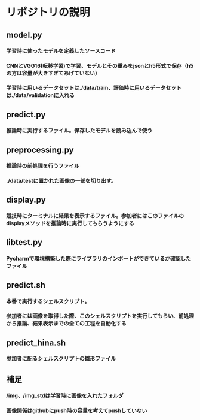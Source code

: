 # リポジトリの説明

## model.py
#### 学習時に使ったモデルを定義したソースコード
#### CNNとVGG16(転移学習)で学習、モデルとその重みをjsonとh5形式で保存（h5の方は容量が大きすぎてあげていない）
#### 学習時に用いるデータセットは./data/train、評価時に用いるデータセットは./data/validationに入れる

## predict.py
#### 推論時に実行するファイル。保存したモデルを読み込んで使う

## preprocessing.py
#### 推論時の前処理を行うファイル
#### ./data/testに置かれた画像の一部を切り出す。

## display.py
#### 競技時にターミナルに結果を表示するファイル。参加者にはこのファイルのdisplayメソッドを推論時に実行してもらうようにする

## libtest.py
#### Pycharmで環境構築した際にライブラリのインポートができているか確認したファイル

## predict.sh
#### 本番で実行するシェルスクリプト。
#### 参加者には画像を取得した際、このシェルスクリプトを実行してもらい、前処理から推論、結果表示までの全ての工程を自動化する


## predict_hina.sh
#### 参加者に配るシェルスクリプトの雛形ファイル

## 補足
#### /img、/img_stdは学習時に画像を入れたフォルダ
#### 画像関係はgithubにpush時の容量を考えてpushしていない



